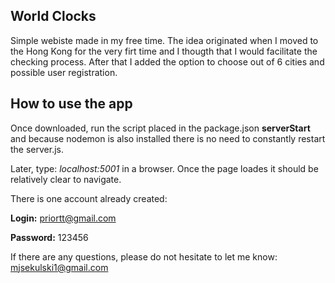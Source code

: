 ## World Clocks
Simple webiste made in my free time.
The idea originated when I moved to the Hong Kong for the very firt time and I thougth that I would facilitate the checking process. After that I added the option to choose out of 6 cities and possible user registration. 

## How to use the app
Once downloaded, run the script placed in the package.json **serverStart** and because nodemon is also installed there is no need to constantly restart the server.js.

Later, type: _localhost:5001_ in a browser.
Once the page loades it should be relatively clear to navigate.

There is one account already created:

**Login:** priortt@gmail.com

**Password:** 123456


If there are any questions, please do not hesitate to let me know:
mjsekulski1@gmail.com

